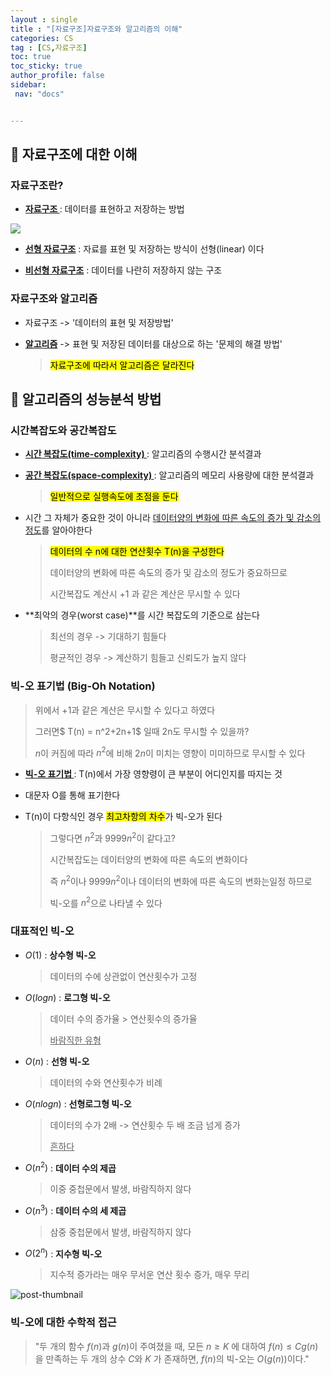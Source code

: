 ```yaml
---
layout : single
title : "[자료구조]자료구조와 알고리즘의 이해"
categories: CS
tag : [CS,자료구조] 
toc: true
toc_sticky: true
author_profile: false
sidebar:
 nav: "docs"


---
```


## :speech_balloon: 자료구조에 대한 이해

### 자료구조란?

- **<u>자료구조 </u>**: 데이터를 표현하고 저장하는 방법

![](https://img1.daumcdn.net/thumb/R800x0/?scode=mtistory2&fname=https%3A%2F%2Ft1.daumcdn.net%2Fcfile%2Ftistory%2F23493B3356E9549111)

- **<u>선형 자료구조</u>** : 자료를 표현 및 저장하는 방식이 선형(linear) 이다

- **<u>비선형 자료구조</u>** : 데이터를 나란히 저장하지 않는 구조 

### 자료구조와 알고리즘

- 자료구조 -> '데이터의 표현 및 저장방법'

- **<u>알고리즘</u>** -> 표현 및 저장된 데이터를 대상으로 하는 '문제의 해결 방법'
  
  > <mark>자료구조에 따라서 알고리즘은 달라진다</mark>

## :speech_balloon: 알고리즘의 성능분석 방법

### 시간복잡도와 공간복잡도

- **<u>시간 복잡도(time-complexity) </u>**: 알고리즘의 수행시간 분석결과

- **<u>공간 복잡도(space-complexity) </u>**: 알고리즘의 메모리 사용량에 대한 분석결과
  
  > <mark>일반적으로 실행속도에 초점을 둔다</mark> 

- 시간 그 자체가 중요한 것이 아니라 <u>데이터양의 변화에 따른 속도의 증가 및 감소의 정도</u>를 알아야한다 
  
  > <mark>데이터의 수 n에 대한 연산횟수 T(n)을 구성한다</mark>
  > 
  > 데이터양의 변화에 따른 속도의 증가 및 감소의 정도가 중요하므로
  > 
  >  시간복잡도 계산시 +1 과 같은 계산은 무시할 수 있다

- **최악의 경우(worst case)**를 시간 복잡도의 기준으로 삼는다
  
  > 최선의 경우 -> 기대하기 힘들다
  > 
  > 평균적인 경우 -> 계산하기 힘들고 신뢰도가 높지 않다

### 빅-오 표기법 (Big-Oh Notation)

> 위에서 +1과 같은 계산은 무시할 수 있다고 하였다 
> 
> 그러면$ T(n) = n^2+2n+1$ 일때 2n도 무시할 수 있을까?
> 
> $n$이 커짐에 따라 $n^2$에 비해 $2n$이 미치는 영향이 미미하므로 무시할 수 있다

- **<u>빅-오 표기법 </u>**: T(n)에서 가장 영향령이 큰 부분이 어디인지를 따지는 것

- 대문자 O를 통해 표기한다 

- T(n)이 다항식인 경우 <mark>최고차항의 차수</mark>가 빅-오가 된다
  
  > 그렇다면 $n^2$과 $9999n^2$이 같다고?
  > 
  > 시간복잡도는 데이터양의 변화에 따른 속도의 변화이다
  > 
  > 즉 $n^2$이나 $9999n^2$이나 데이터의 변화에 따른 속도의 변화는일정 하므로 
  > 
  > 빅-오를 $n^2$으로 나타낼 수 있다

### 대표적인 빅-오

- $O(1)$ : **상수형 빅-오**
  
  > 데이터의 수에 상관없이 연산횟수가 고정

- $O(logn)$ : **로그형 빅-오**
  
  > 데이터 수의 증가율 > 연산횟수의 증가율
  > 
  > <u>바람직한 유형</u>

- $O(n)$ : **선형 빅-오**
  
  > 데이터의 수와 연산횟수가 비례

- $O(nlogn)$ : **선형로그형 빅-오**
  
  > 데이터의 수가 2배 -> 연산횟수 두 배 조금 넘게 증가
  > 
  > <u>흔하다</u>

- $O(n^2)$ : **데이터 수의 제곱**
  
  > 이중 중첩문에서 발생, 바람직하지 않다

- $O(n^3)$ : **데이터 수의 세 제곱**
  
  > 삼중 중첩문에서 발생, 바람직하지 않다

- $O(2^n)$ : **지수형 빅-오**
  
  > 지수적 증가라는 매우 무서운 연산 횟수 증가, 매우 무리 

![post-thumbnail](https://velog.velcdn.com/images/zerozoo-front/post/d7d2c823-f8e2-4b88-a723-eaaccee0b9fe/image.png)

### 빅-오에 대한 수학적 접근

> "두 개의 함수 $f(n)$과 $g(n)$이 주여졌을 때, 모든 $n\geq K$ 에 대하여 $f(n) \leq Cg(n)$ 을 만족하는 두 개의 상수 $C$와 $K$ 가 존재하면, $f(n)$의 빅-오는 $O(g(n))$이다."
